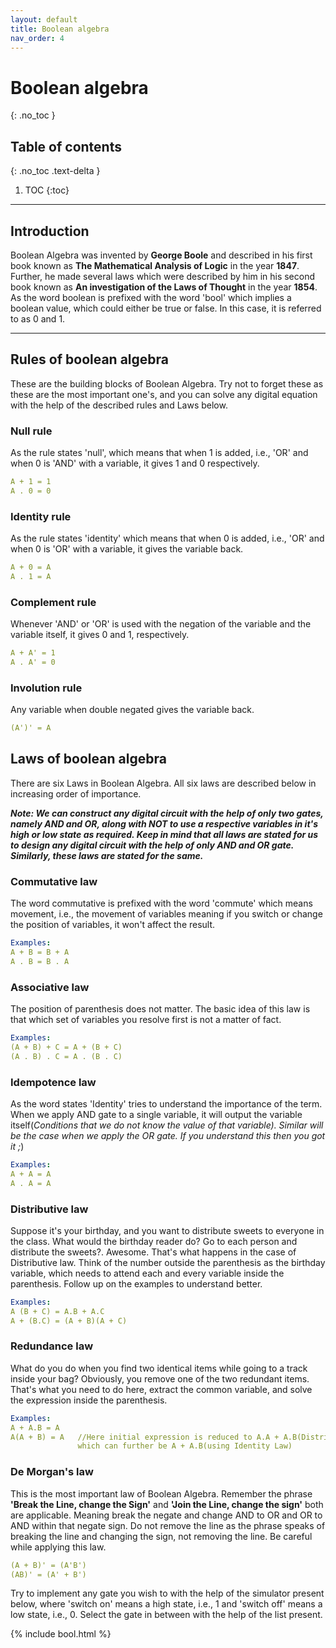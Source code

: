 ```yaml
---
layout: default
title: Boolean algebra
nav_order: 4
---
```

 
# Boolean algebra
{: .no_toc }
 
 
## Table of contents
{: .no_toc .text-delta }
 
1. TOC
{:toc}
 
---
 
## Introduction
 
Boolean Algebra was invented by **George Boole** and described in his first book known as **The Mathematical Analysis of Logic** in the 
year **1847**. Further, he made several laws which were described by him in his second book known as **An investigation of the Laws of Thought** 
in the year **1854**. As the word boolean is prefixed with the word 'bool' which implies a boolean value, which could either be true or false. 
In this case, it is referred to as 0 and 1.
 
---
 
## Rules of boolean algebra
 
These are the building blocks of Boolean Algebra. Try not to forget these as these are the most important one's, and you can solve any digital equation with the help of the described rules and Laws below.
 
### Null rule
 
As the rule states 'null', which means that when 1 is added, i.e., 'OR' and when 0 is 'AND' with a variable, it gives 1 and 0 respectively.
 
```yaml
A + 1 = 1
A . 0 = 0
```
 
### Identity rule
 
As the rule states 'identity' which means that when 0 is added, i.e., 'OR' and when 0 is 'OR' with a variable, it gives the variable back.
 
```yaml
A + 0 = A
A . 1 = A
```
 
### Complement rule
 
Whenever 'AND' or 'OR' is used with the negation of the variable and the variable itself, it gives 0 and 1, respectively.
 
```yaml
A + A' = 1
A . A' = 0
```
 
### Involution rule
 
Any variable when double negated gives the variable back.
 
```yaml
(A')' = A
```
 
## Laws of boolean algebra
 
There are six Laws in Boolean Algebra. All six laws are described below in increasing order of importance.
 
**_Note: We can construct any digital circuit with the help of only two gates, namely AND and OR, along with NOT to use a respective variables in it's high or low state as required. Keep in mind that all laws are stated for us to design any digital circuit with the help of only AND and OR gate. Similarly, these laws are stated for the same._**
 
### Commutative law
 
The word commutative is prefixed with the word 'commute' which means movement, i.e., the movement of variables meaning 
if you switch or change the position of variables, it won't affect the result.

```yaml
Examples:
A + B = B + A
A . B = B . A
```
 
### Associative law
 
The position of parenthesis does not matter. The basic idea of this law is that which set of variables you resolve first is not a matter of fact.
 
```yaml
Examples:
(A + B) + C = A + (B + C)
(A . B) . C = A . (B . C)
```
 
### Idempotence law
 
As the word states 'Identity' tries to understand the importance of the term. When we apply AND gate to a single variable, it will output the variable itself(*Conditions that we do not know the value of that variable). Similar will be the case when we apply the OR gate. If you understand this then you got it ;*)
 
```yaml
Examples:
A + A = A
A . A = A
```
 
### Distributive law
 
Suppose it's your birthday, and you want to distribute sweets to everyone in the class. What would the birthday reader do? Go to each person and distribute the sweets?. Awesome. That's what happens in the case of Distributive law. Think of the number outside the parenthesis as the birthday variable, which needs to attend each and every variable inside the parenthesis. Follow up on the examples to understand better.
 
```yaml
Examples:
A (B + C) = A.B + A.C
A + (B.C) = (A + B)(A + C)
```
 
### Redundance law
 
What do you do when you find two identical items while going to a track inside your bag? Obviously, you remove one of the two redundant items. That's what you need to do here, extract the common variable, and solve the expression inside the parenthesis.
 
```yaml
Examples:
A + A.B = A
A(A + B) = A   //Here initial expression is reduced to A.A + A.B(Distributive Law) 
               which can further be A + A.B(using Identity Law)
```
 
### De Morgan's law
 
This is the most important law of Boolean Algebra. Remember the phrase **'Break the Line, change the Sign'** and **'Join the Line, change the sign'** both are applicable. Meaning break the negate and change AND to OR and OR to AND within that negate sign. Do not remove the line as the phrase speaks of breaking the line and changing the sign, not removing the line. Be careful while applying this law.
 
```yaml
(A + B)' = (A'B')
(AB)' = (A' + B')
```
 
Try to implement any gate you wish to with the help of the simulator present below, where 'switch on' means a high state, i.e., 1 and 'switch off' means a low state, i.e., 0. Select the gate in between with the help of the list present.
 
{% include bool.html %}


